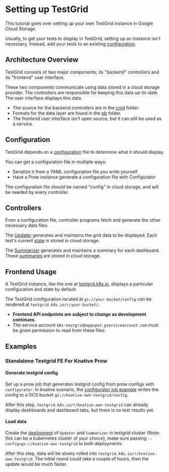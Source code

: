 # Setting up TestGrid

This tutorial goes over setting up your own TestGrid instance in Google Cloud
Storage.

Usually, to get your tests to display in TestGrid, setting up an instance isn't
necessary. Instead, add your tests to an existing [configuration].

## Architecture Overview

TestGrid consists of two major components; its "backend" controllers and its
"frontend" user interface.

These two components communicate using data stored in a cloud storage provider.
The controllers are responsible for keeping this data up-to-date. The user
interface displays this data.

- The source for the backend controllers are in the [cmd](./cmd) folder.
- Formats for the data layer are found in the [pb](./pb) folder.
- The frontend user interface isn't open source, but it can still be used as a service.

## Configuration

TestGrid depends on a [configuration](./pb/config) file to
determine what it should display.

You can get a configuration file in multiple ways:
- Serialize it from a YAML configuration file you write yourself
- Have a Prow instance generate a configuration file with Configurator

The configuration file should be named "config" in cloud storage, and will be
needed by every controller.

## Controllers

From a configuration file, controller programs fetch and generate the other
necessary data files.

The [Updater](./cmd/updater) generates and maintains the grid data to be displayed.
Each test's current [state](./pb/state) is stored in cloud storage.

The [Summarizer](./cmd/summarizer) generates and maintains a summary for each dashboard. These
[summaries](./pb/summary) are stored in cloud storage.

## Frontend Usage

A TestGrid instance, like the one at [testgrid.k8s.io], displays a particular
configuration and state by default.

The TestGrid configuration located at `gs://your-bucket/config` can be rendered at
`testgrid.k8s.io/r/your-bucket/`.

- **Frontend API endpoints are subject to change as development continues.**
- The service account `k8s-testgrid@appspot.gserviceaccount.com` must be given
permission to read from these files.

## Examples

### Standalone Testgrid FE For Knative Prow

#### Generate testgrid config

Set up a prow job that generates testgrid config from prow configs with
`configurator`. In knative scenario, the [configurator job example] writes the
config to a GCS bucket `gs://knative-own-testgrid/config`.

After this step, `testgrid.k8s.io/r/knative-own-testgrid` can already display
dashboards and dashboard tabs, but there is no test results yet.

#### Load data

Create the [deployment] of `Updater` and `Summarizer` in testgrid cluster (Note:
this can be a kubernetes cluster of your choice), make sure passing
`--config=gs://knative-own-testgrid` to both deployments.

After this step, data will be slowly rolled into
`testgrid.k8s.io/r/knative-own-testgrid`. The initial round could take a couple
of hours, then the update would be much faster.


[testgrid.k8s.io]: (http://testgrid.k8s.io)
[configuration]: config.md
[configurator job example]: https://github.com/knative/test-infra/blob/13d8d5df1f5273ff3d751bf8cd92eec873a35d7b/config/prod/prow/jobs/custom/test-infra.yaml#L643
[deployment]:
https://github.com/GoogleCloudPlatform/testgrid/tree/master/cluster/prod/knative
